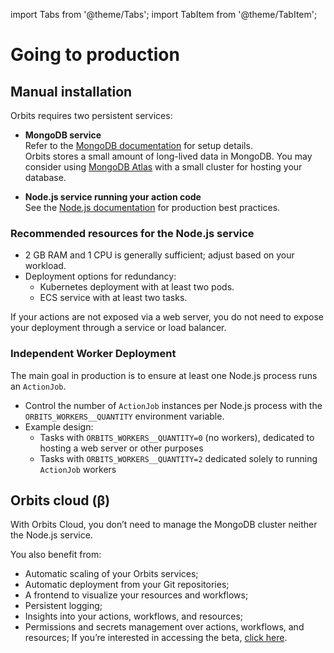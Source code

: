 import Tabs from '@theme/Tabs';
import TabItem from '@theme/TabItem';

# Going to production

## Manual installation

Orbits requires two persistent services:

- **MongoDB service**  
  Refer to the [MongoDB documentation](https://www.mongodb.com/docs/manual/self-managed-deployments/) for setup details.  
  Orbits stores a small amount of long-lived data in MongoDB. You may consider using [MongoDB Atlas](https://www.mongodb.com/products/platform/atlas-database) with a small cluster for hosting your database.

- **Node.js service running your action code**  
  See the [Node.js documentation](https://nodejs.org/en/learn/getting-started/nodejs-the-difference-between-development-and-production) for production best practices.

### Recommended resources for the Node.js service

- 2 GB RAM and 1 CPU is generally sufficient; adjust based on your workload.
- Deployment options for redundancy:
    - Kubernetes deployment with at least two pods.
    - ECS service with at least two tasks.

If your actions are not exposed via a web server, you do not need to expose your deployment through a service or load balancer.

### Independent Worker Deployment

The main goal in production is to ensure at least one Node.js process runs an `ActionJob`.

- Control the number of `ActionJob` instances per Node.js process with the `ORBITS_WORKERS__QUANTITY` environment variable.
- Example design:
    - Tasks with `ORBITS_WORKERS__QUANTITY=0` (no workers), dedicated to hosting a web server or other purposes
    - Tasks with `ORBITS_WORKERS__QUANTITY=2` dedicated solely to running `ActionJob` workers

## Orbits cloud (β)

With Orbits Cloud, you don’t need to manage the MongoDB cluster neither the Node.js service.

You also benefit from:

- Automatic scaling of your Orbits services;
- Automatic deployment from your Git repositories;
- A frontend to visualize your resources and workflows;
- Persistent logging;
- Insights into your actions, workflows, and resources;
- Permissions and secrets management over actions, workflows, and resources;
  If you’re interested in accessing the beta, [click here](https://form.typeform.com/to/nuQSZn2y).
